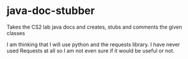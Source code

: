 # java-doc-stubber
Takes the CS2 lab java docs and creates, stubs and comments the given classes

I am thinking that I will use python and the requests library. I have never used 
Requests at all so I am not even sure if it would be useful or not.
